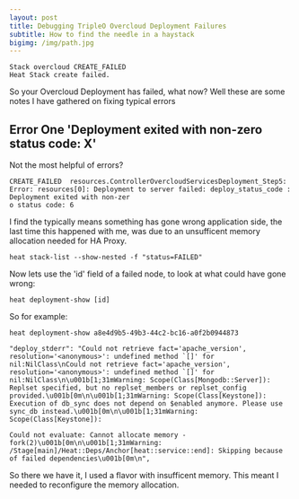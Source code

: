 ```yaml
---
layout: post
title: Debugging TripleO Overcloud Deployment Failures
subtitle: How to find the needle in a haystack
bigimg: /img/path.jpg
---
```




~~~
Stack overcloud CREATE_FAILED
Heat Stack create failed.
~~~

So your Overcloud Deployment has failed, what now? Well these are some notes I have gathered on fixing typical errors

## Error One 'Deployment exited with non-zero status code: X'

Not the most helpful of errors?

~~~
CREATE_FAILED  resources.ControllerOvercloudServicesDeployment_Step5: Error: resources[0]: Deployment to server failed: deploy_status_code : Deployment exited with non-zer
o status code: 6
~~~

I find the typically means something has gone wrong application side, the last time this happened with me, was due to an unsufficent memory allocation needed for HA Proxy.

~~~
heat stack-list --show-nested -f "status=FAILED"
~~~

Now lets use the 'id' field of a failed node, to look at what could have gone wrong:

~~~
heat deployment-show [id]
~~~

So for example:

~~~
heat deployment-show a8e4d9b5-49b3-44c2-bc16-a0f2b0944873
~~~

~~~
"deploy_stderr": "Could not retrieve fact='apache_version', resolution='<anonymous>': undefined method `[]' for nil:NilClass\nCould not retrieve fact='apache_version', resolution='<anonymous>': undefined method `[]' for nil:NilClass\n\u001b[1;31mWarning: Scope(Class[Mongodb::Server]): Replset specified, but no replset_members or replset_config provided.\u001b[0m\n\u001b[1;31mWarning: Scope(Class[Keystone]): Execution of db_sync does not depend on $enabled anymore. Please use sync_db instead.\u001b[0m\n\u001b[1;31mWarning: Scope(Class[Keystone]):
~~~

<snip>

~~~
Could not evaluate: Cannot allocate memory - fork(2)\u001b[0m\n\u001b[1;31mWarning: /Stage[main]/Heat::Deps/Anchor[heat::service::end]: Skipping because of failed dependencies\u001b[0m\n",
~~~

So there we have it, I used a flavor with insufficent memory. This meant I needed to reconfigure the memory allocation.


